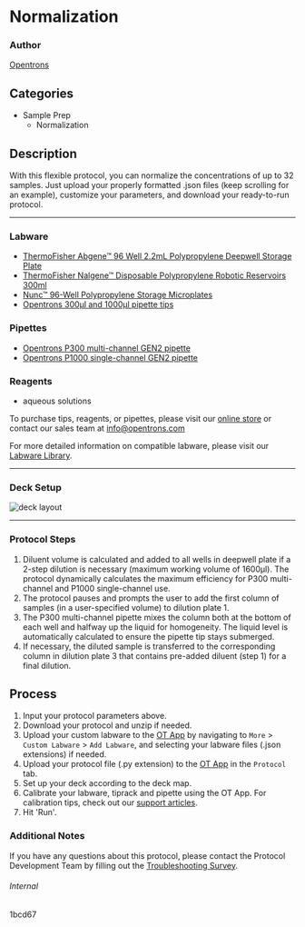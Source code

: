 # Normalization

### Author
[Opentrons](https://opentrons.com/)

## Categories
* Sample Prep
	* Normalization

## Description
With this flexible protocol, you can normalize the concentrations of up to 32 samples. Just upload your properly formatted .json files (keep scrolling for an example), customize your parameters, and download your ready-to-run protocol.

---

### Labware
* [ThermoFisher Abgene™ 96 Well 2.2mL Polypropylene Deepwell Storage Plate](https://www.thermofisher.com/order/catalog/product/AB0661#/AB0661)
* [ThermoFisher Nalgene™ Disposable Polypropylene Robotic Reservoirs 300ml](https://www.thermofisher.com/order/catalog/product/1200-1300#/1200-1300)
* [Nunc™ 96-Well Polypropylene Storage Microplates](https://www.thermofisher.com/order/catalog/product/267245)
* [Opentrons 300µl and 1000µl pipette tips](https://shop.opentrons.com/collections/opentrons-tips)

### Pipettes
* [Opentrons P300 multi-channel GEN2 pipette](https://shop.opentrons.com/collections/ot-2-pipettes/products/8-channel-electronic-pipette)
* [Opentrons P1000 single-channel GEN2 pipette](https://shop.opentrons.com/collections/ot-2-pipettes/products/single-channel-electronic-pipette)

### Reagents
* aqueous solutions

To purchase tips, reagents, or pipettes, please visit our [online store](https://shop.opentrons.com/) or contact our sales team at [info@opentrons.com](mailto:info@opentrons.com)

For more detailed information on compatible labware, please visit our [Labware Library](https://labware.opentrons.com/).

---

### Deck Setup
![deck layout](https://opentrons-protocol-library-website.s3.amazonaws.com/custom-README-images/1bcd67/deck3.png)

---

### Protocol Steps
1. Diluent volume is calculated and added to all wells in deepwell plate if a 2-step dilution is necessary (maximum working volume of 1600µl). The protocol dynamically calculates the maximum efficiency for P300 multi-channel and P1000 single-channel use.
2. The protocol pauses and prompts the user to add the first column of samples (in a user-specified volume) to dilution plate 1.
3. The P300 multi-channel pipette mixes the column both at the bottom of each well and halfway up the liquid for homogeneity. The liquid level is automatically calculated to ensure the pipette tip stays submerged.
4. If necessary, the diluted sample is transferred to the corresponding column in dilution plate 3 that contains pre-added diluent (step 1) for a final dilution.

## Process
1. Input your protocol parameters above.
2. Download your protocol and unzip if needed.
3. Upload your custom labware to the [OT App](https://opentrons.com/ot-app) by navigating to `More` > `Custom Labware` > `Add Labware`, and selecting your labware files (.json extensions) if needed.
4. Upload your protocol file (.py extension) to the [OT App](https://opentrons.com/ot-app) in the `Protocol` tab.
5. Set up your deck according to the deck map.
6. Calibrate your labware, tiprack and pipette using the OT App. For calibration tips, check out our [support articles](https://support.opentrons.com/en/collections/1559720-guide-for-getting-started-with-the-ot-2).
7. Hit 'Run'.


### Additional Notes
If you have any questions about this protocol, please contact the Protocol Development Team by filling out the [Troubleshooting Survey](https://protocol-troubleshooting.paperform.co/).

###### Internal
1bcd67
